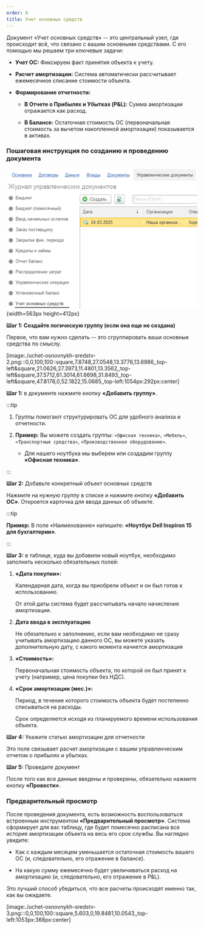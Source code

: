 ```yaml
---
order: 6
title: Учет основных средств
---
```


Документ «Учет основных средств» -- это центральный узел, где происходит всё, что связано с вашим основными средствами. С его помощью мы решаем три ключевые задачи:

-  **Учет ОС:** Фиксируем факт принятия объекта к учету.

-  **Расчет амортизации:** Система автоматически рассчитывает ежемесячное списание стоимости объекта.

-  **Формирование отчетности:**

   -  **В Отчете о Прибылях и Убытках (P&L):** Сумма амортизации отражается как расход.

   -  **В Балансе:** Остаточная стоимость ОС (первоначальная стоимость за вычетом накопленной амортизации) показывается в активах.

### **Пошаговая инструкция по созданию и проведению документа**

![](./uchet-osnovnykh-sredstv.png){width=563px height=412px}



**Шаг 1: Создайте логическую группу (если она еще не создана)**

Первое, что вам нужно сделать -- это сгруппировать ваши основные средства по смыслу.

[image:./uchet-osnovnykh-sredstv-2.png:::0,0,100,100::square,7.8748,27.0548,13.3776,13.6986,,top-left&square,21.0626,27.3973,11.4801,13.3562,,top-left&square,37.5712,61.3014,61.6698,31.8493,,top-left&square,47.8178,0,52.1822,15.0685,,top-left:1054px:292px:center]



**Шаг 1:** в документе нажмите кнопку **«Добавить группу»**.

:::tip 

1. Группы помогают структурировать ОС для удобного анализа и отчетности. 

2. **Пример:** Вы можете создать группы: `«Офисная техника»`, `«Мебель»`, `«Транспортные средства»`, `«Производственное оборудование»`.

   -  Для нашего ноутбука мы выберем или создадим группу **«Офисная техника»**.

:::

**Шаг 2:** Добавьте конкретный объект основных средств

Нажмите на нужную группу в списке и нажмите кнопку **«Добавить ОС»**. Откроется карточка для ввода данных об объекте.

:::tip 

**Пример:** В поле «Наименование» напишите: **«Ноутбук Dell Inspiron 15 для бухгалтерии»**.

:::

**Шаг 3:** в таблице, куда вы добавили новый ноутбук, необходимо заполнить несколько обязательных полей:

1. **«Дата покупки»:**

   Календарная дата, когда вы приобрели объект и он был готов к использованию.

    От этой даты система будет рассчитывать начало начисления амортизации.

2. **Дата ввода в эксплуатацию**

   Не обязательно к заполнению, если вам необходимо не сразу учитывать амортизацию данного ОС, вы можете указать дополнительную дату, с какого момента начнется амортизация

3. **«Стоимость»:**

   Первоначальная стоимость объекта, по которой он был принят к учету (например, цена покупки без НДС).

4. **«Срок амортизации (мес.)»:**

   Период, в течение которого стоимость объекта будет постепенно списываться на расходы.

   Срок определяется исходя из планируемого времени использования объекта.

    

**Шаг 4:** Укажите статью амортизации для отчетности 

Это поле связывает расчет амортизации с вашим управленческим отчетом о прибылях и убытках.

**Шаг 5:** Проведите документ

После того как все данные введены и проверены, обязательно нажмите кнопку **«Провести»**.

### **Предварительный просмотр**

После проведения документа, есть возможность воспользоваться встроенным инструментом **«Предварительный просмотр»**. Система сформирует для вас таблицу, где будет помесячно расписана вся история амортизации объекта на весь его срок службы. Вы наглядно увидите:

-  Как с каждым месяцем уменьшается остаточная стоимость вашего ОС (и, следовательно, его отражение в балансе).

-  На какую сумму ежемесячно будет увеличиваться расход на амортизацию (и, следовательно, его отражение в P&L).

Это лучший способ убедиться, что все расчеты происходят именно так, как вы ожидаете.

[image:./uchet-osnovnykh-sredstv-3.png:::0,0,100,100::square,5.603,0,19.8481,10.0543,,top-left:1053px:368px:center]